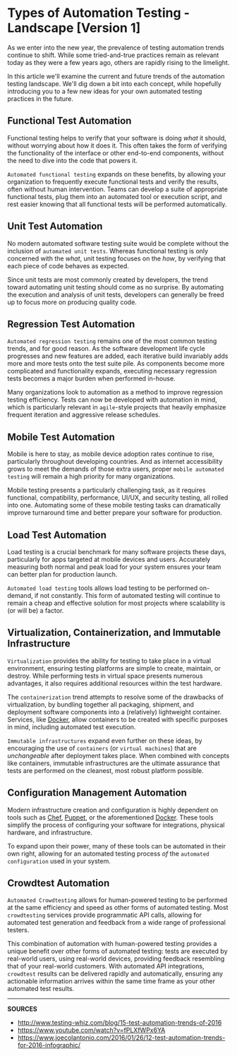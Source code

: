 # Types of Automation Testing - Landscape [Version 1]

As we enter into the new year, the prevalence of testing automation trends continue to shift.  While some tried-and-true practices remain as relevant today as they were a few years ago, others are rapidly rising to the limelight.

In this article we'll examine the current and future trends of the automation testing landscape.  We'll dig down a bit into each concept, while hopefully introducing you to a few new ideas for your own automated testing practices in the future.

## Functional Test Automation

Functional testing helps to verify that your software is doing _what_ it should, without worrying about how it does it.  This often takes the form of verifying the functionality of the interface or other end-to-end components, without the need to dive into the code that powers it.

`Automated functional testing` expands on these benefits, by allowing your organization to frequently execute functional tests and verify the results, often without human intervention.  Teams can develop a suite of appropriate functional tests, plug them into an automated tool or execution script, and rest easier knowing that all functional tests will be performed automatically.

## Unit Test Automation

No modern automated software testing suite would be complete without the inclusion of `automated unit tests`.  Whereas functional testing is only concerned with the _what_, unit testing focuses on the _how_, by verifying that each piece of code behaves as expected.

Since unit tests are most commonly created by developers, the trend toward automating unit testing should come as no surprise.  By automating the execution and analysis of unit tests, developers can generally be freed up to focus more on producing quality code.

## Regression Test Automation

`Automated regression testing` remains one of the most common testing trends, and for good reason.  As the software development life cycle progresses and new features are added, each iterative build invariably adds more and more tests onto the test suite pile.  As components become more complicated and functionality expands, executing necessary regression tests becomes a major burden when performed in-house.

Many organizations look to automation as a method to improve regression testing efficiency.  Tests can now be developed with automation in mind, which is particularly relevant in `agile`-style projects that heavily emphasize frequent iteration and aggressive release schedules.

## Mobile Test Automation

Mobile is here to stay, as mobile device adoption rates continue to rise, particularly throughout developing countries.  And as internet accessibility grows to meet the demands of those extra users, proper `mobile automated testing` will remain a high priority for many organizations.

Mobile testing presents a particularly challenging task, as it requires functional, compatibility, performance, UI/UX, and security testing, all rolled into one.  Automating some of these mobile testing tasks can dramatically improve turnaround time and better prepare your software for production.

## Load Test Automation

Load testing is a crucial benchmark for many software projects these days, particularly for apps targeted at mobile devices and users.  Accurately measuring both normal and peak load for your system ensures your team can better plan for production launch.

`Automated load testing` tools allows load testing to be performed on-demand, if not constantly.  This form of automated testing will continue to remain a cheap and effective solution for most projects where scalability is (or will be) a factor.

## Virtualization, Containerization, and Immutable Infrastructure

`Virtualization` provides the ability for testing to take place in a virtual environment, ensuring testing platforms are simple to create, maintain, or destroy.  While performing tests in virtual space presents numerous advantages, it also requires additional resources within the test hardware.

The `containerization` trend attempts to resolve some of the drawbacks of virtualization, by bundling together all packaging, shipment, and deployment software components into a (relatively) lightweight container.  Services, like [Docker](https://www.docker.com/), allow containers to be created with specific purposes in mind, including automated test execution.

`Immutable infrastructures` expand even further on these ideas, by encouraging the use of `containers` (or `virtual machines`) that are _unchangeable_ after deployment takes place.  When combined with concepts like containers, immutable infrastructures are the ultimate assurance that tests are performed on the cleanest, most robust platform possible.

## Configuration Management Automation

Modern infrastructure creation and configuration is highly dependent on tools such as [Chef](https://www.chef.io/), [Puppet](https://puppet.com/), or the aforementioned [Docker](https://www.docker.com/).  These tools simplify the process of configuring your software for integrations, physical hardware, and infrastructure.

To expand upon their power, many of these tools can be automated in their own right, allowing for an automated testing process _of_ the `automated configuration` used in your system.

## Crowdtest Automation

`Automated Crowdtesting` allows for human-powered testing to be performed at the same efficiency and speed as other forms of automated testing.  Most `crowdtesting` services provide programmatic API calls, allowing for automated test generation and feedback from a wide range of professional testers.

This combination of automation with human-powered testing provides a unique benefit over other forms of automated testing: tests are executed by real-world users, using real-world devices, providing feedback resembling that of your real-world customers.  With automated API integrations, `crowdtest` results can be delivered rapidly and automatically, ensuring any actionable information arrives within the same time frame as your other automated test results.

---

**SOURCES**

- http://www.testing-whiz.com/blog/15-test-automation-trends-of-2016
- https://www.youtube.com/watch?v=fPLXfWPx6YA
- https://www.joecolantonio.com/2016/01/26/12-test-automation-trends-for-2016-infographic/